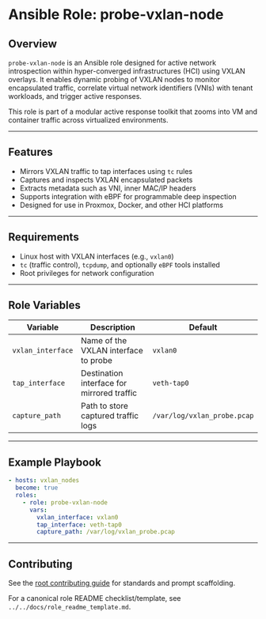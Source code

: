 # Ansible Role: probe-vxlan-node

## Overview

`probe-vxlan-node` is an Ansible role designed for active network introspection within hyper-converged infrastructures (HCI) using VXLAN overlays. It enables dynamic probing of VXLAN nodes to monitor encapsulated traffic, correlate virtual network identifiers (VNIs) with tenant workloads, and trigger active responses.

This role is part of a modular active response toolkit that zooms into VM and container traffic across virtualized environments.

---

## Features

- Mirrors VXLAN traffic to tap interfaces using `tc` rules
- Captures and inspects VXLAN encapsulated packets
- Extracts metadata such as VNI, inner MAC/IP headers
- Supports integration with eBPF for programmable deep inspection
- Designed for use in Proxmox, Docker, and other HCI platforms

---

## Requirements

- Linux host with VXLAN interfaces (e.g., `vxlan0`)
- `tc` (traffic control), `tcpdump`, and optionally `eBPF` tools installed
- Root privileges for network configuration

---

## Role Variables

| Variable         | Description                              | Default        |
|------------------|------------------------------------------|----------------|
| `vxlan_interface`| Name of the VXLAN interface to probe     | `vxlan0`       |
| `tap_interface`  | Destination interface for mirrored traffic| `veth-tap0`    |
| `capture_path`   | Path to store captured traffic logs      | `/var/log/vxlan_probe.pcap` |

---

## Example Playbook

```yaml
- hosts: vxlan_nodes
  become: true
  roles:
    - role: probe-vxlan-node
      vars:
        vxlan_interface: vxlan0
        tap_interface: veth-tap0
        capture_path: /var/log/vxlan_probe.pcap
```

---

## Contributing

See the [root contributing guide](../../docs/contributing.md) for standards and prompt scaffolding.

For a canonical role README checklist/template, see `../../docs/role_readme_template.md`.
